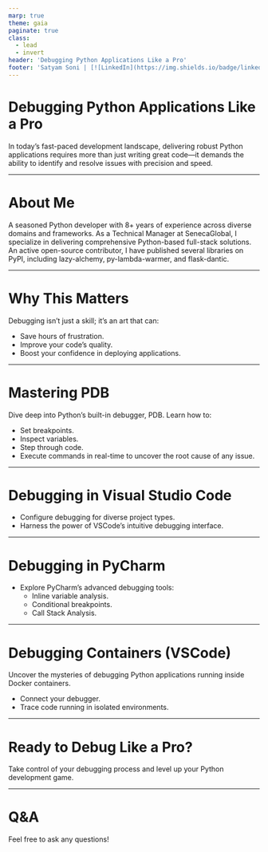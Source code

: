 ```yaml
---
marp: true
theme: gaia
paginate: true
class:
  - lead
  - invert
header: 'Debugging Python Applications Like a Pro'
footer: 'Satyam Soni | [![LinkedIn](https://img.shields.io/badge/linkedin-%230077B5.svg?style=for-the-badge&logo=linkedin&logoColor=white)](https://www.linkedin.com/in/-satyamsoni/)'
---
```


<style>
section {
   font-size: 27px;
}
</style>

# Debugging Python Applications Like a Pro

In today’s fast-paced development landscape, delivering robust Python applications requires more than just writing great code—it demands the ability to identify and resolve issues with precision and speed.

---

# About Me

A seasoned Python developer with 8+ years of experience across diverse domains and frameworks. 
As a Technical Manager at SenecaGlobal, I specialize in delivering comprehensive Python-based full-stack solutions. 
An active open-source contributor, I have published several libraries on PyPI, including lazy-alchemy, py-lambda-warmer, and flask-dantic.

---

# Why This Matters

Debugging isn’t just a skill; it’s an art that can:

- Save hours of frustration.
- Improve your code’s quality.
- Boost your confidence in deploying applications.

---

# Mastering PDB

Dive deep into Python’s built-in debugger, PDB. Learn how to:

- Set breakpoints.
- Inspect variables.
- Step through code.
- Execute commands in real-time to uncover the root cause of any issue.

---

# Debugging in Visual Studio Code

- Configure debugging for diverse project types.
- Harness the power of VSCode’s intuitive debugging interface.

---

# Debugging in PyCharm

- Explore PyCharm’s advanced debugging tools:
  - Inline variable analysis.
  - Conditional breakpoints.
  - Call Stack Analysis.

---

# Debugging Containers (VSCode)

Uncover the mysteries of debugging Python applications running inside Docker containers.

- Connect your debugger.
- Trace code running in isolated environments.

---

# Ready to Debug Like a Pro?

Take control of your debugging process and level up your Python development game.

---

# Q&A

Feel free to ask any questions!
